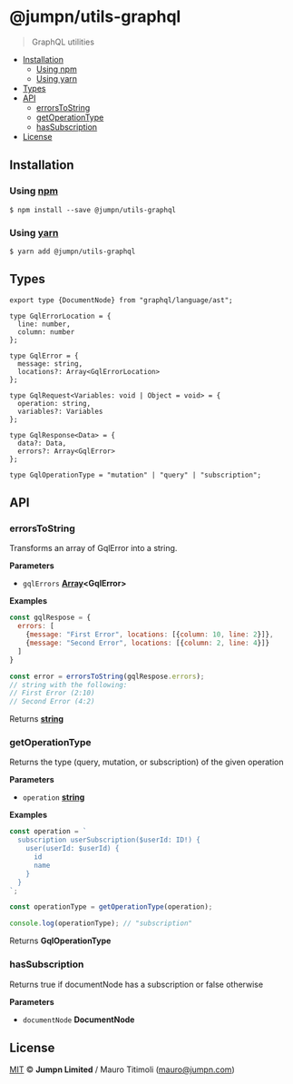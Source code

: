 # @jumpn/utils-graphql

> GraphQL utilities

<!-- START doctoc generated TOC please keep comment here to allow auto update -->
<!-- DON'T EDIT THIS SECTION, INSTEAD RE-RUN doctoc TO UPDATE -->
<!-- END doctoc -->

- [Installation](#installation)
  - [Using npm](#using-npm)
  - [Using yarn](#using-yarn)
- [Types](#types)
- [API](#api)
  - [errorsToString](#errorstostring)
  - [getOperationType](#getoperationtype)
  - [hasSubscription](#hassubscription)
- [License](#license)

<!-- END doctoc generated TOC please keep comment here to allow auto update -->

## Installation

### Using [npm](https://docs.npmjs.com/cli/npm)

    $ npm install --save @jumpn/utils-graphql

### Using [yarn](https://yarnpkg.com)

    $ yarn add @jumpn/utils-graphql

## Types

```flowtype
export type {DocumentNode} from "graphql/language/ast";

type GqlErrorLocation = {
  line: number,
  column: number
};

type GqlError = {
  message: string,
  locations?: Array<GqlErrorLocation>
};

type GqlRequest<Variables: void | Object = void> = {
  operation: string,
  variables?: Variables
};

type GqlResponse<Data> = {
  data?: Data,
  errors?: Array<GqlError>
};

type GqlOperationType = "mutation" | "query" | "subscription";
```

## API

<!-- Generated by documentation.js. Update this documentation by updating the source code. -->

### errorsToString

Transforms an array of GqlError into a string.

**Parameters**

-   `gqlErrors` **[Array](https://developer.mozilla.org/en-US/docs/Web/JavaScript/Reference/Global_Objects/Array)&lt;GqlError>** 

**Examples**

```javascript
const gqlRespose = {
  errors: [
    {message: "First Error", locations: [{column: 10, line: 2}]},
    {message: "Second Error", locations: [{column: 2, line: 4}]}
  ]
}

const error = errorsToString(gqlRespose.errors);
// string with the following:
// First Error (2:10)
// Second Error (4:2)
```

Returns **[string](https://developer.mozilla.org/en-US/docs/Web/JavaScript/Reference/Global_Objects/String)** 

### getOperationType

Returns the type (query, mutation, or subscription) of the given operation

**Parameters**

-   `operation` **[string](https://developer.mozilla.org/en-US/docs/Web/JavaScript/Reference/Global_Objects/String)** 

**Examples**

```javascript
const operation = `
  subscription userSubscription($userId: ID!) {
    user(userId: $userId) {
      id
      name
    }
  }
`;

const operationType = getOperationType(operation);

console.log(operationType); // "subscription"
```

Returns **GqlOperationType** 

### hasSubscription

Returns true if documentNode has a subscription or false otherwise

**Parameters**

-   `documentNode` **DocumentNode** 

## License

[MIT](LICENSE.txt) :copyright: **Jumpn Limited** / Mauro Titimoli (mauro@jumpn.com)
